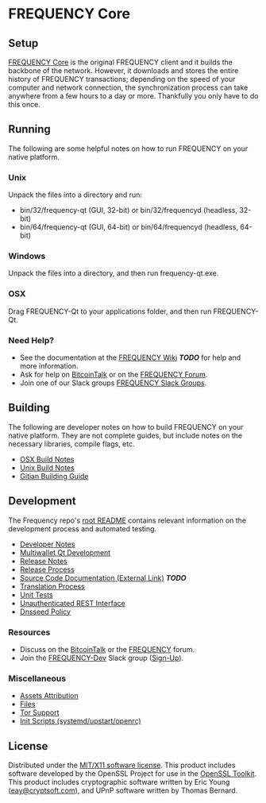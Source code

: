 FREQUENCY Core
=====================

Setup
---------------------
[FREQUENCY Core](http://frequency.org/wallet) is the original FREQUENCY client and it builds the backbone of the network. However, it downloads and stores the entire history of FREQUENCY transactions; depending on the speed of your computer and network connection, the synchronization process can take anywhere from a few hours to a day or more. Thankfully you only have to do this once.

Running
---------------------
The following are some helpful notes on how to run FREQUENCY on your native platform.

### Unix

Unpack the files into a directory and run:

- bin/32/frequency-qt (GUI, 32-bit) or bin/32/frequencyd (headless, 32-bit)
- bin/64/frequency-qt (GUI, 64-bit) or bin/64/frequencyd (headless, 64-bit)

### Windows

Unpack the files into a directory, and then run frequency-qt.exe.

### OSX

Drag FREQUENCY-Qt to your applications folder, and then run FREQUENCY-Qt.

### Need Help?

* See the documentation at the [FREQUENCY Wiki](https://en.bitcoin.it/wiki/Main_Page) ***TODO***
for help and more information.
* Ask for help on [BitcoinTalk](https://bitcointalk.org/index.php?topic=1262920.0) or on the [FREQUENCY Forum](http://forum.frequency.org/).
* Join one of our Slack groups [FREQUENCY Slack Groups](https://frequency.org/slack-logins/).

Building
---------------------
The following are developer notes on how to build FREQUENCY on your native platform. They are not complete guides, but include notes on the necessary libraries, compile flags, etc.

- [OSX Build Notes](build-osx.md)
- [Unix Build Notes](build-unix.md)
- [Gitian Building Guide](gitian-building.md)

Development
---------------------
The Frequency repo's [root README](https://github.com/FREQUENCY-Project/FREQUENCY/blob/master/README.md) contains relevant information on the development process and automated testing.

- [Developer Notes](developer-notes.md)
- [Multiwallet Qt Development](multiwallet-qt.md)
- [Release Notes](release-notes.md)
- [Release Process](release-process.md)
- [Source Code Documentation (External Link)](https://dev.visucore.com/bitcoin/doxygen/) ***TODO***
- [Translation Process](translation_process.md)
- [Unit Tests](unit-tests.md)
- [Unauthenticated REST Interface](REST-interface.md)
- [Dnsseed Policy](dnsseed-policy.md)

### Resources

* Discuss on the [BitcoinTalk](https://bitcointalk.org/index.php?topic=1262920.0) or the [FREQUENCY](http://forum.frequency.org/) forum.
* Join the [FREQUENCY-Dev](https://frequency-dev.slack.com/) Slack group ([Sign-Up](https://frequency-dev.herokuapp.com/)).

### Miscellaneous
- [Assets Attribution](assets-attribution.md)
- [Files](files.md)
- [Tor Support](tor.md)
- [Init Scripts (systemd/upstart/openrc)](init.md)

License
---------------------
Distributed under the [MIT/X11 software license](http://www.opensource.org/licenses/mit-license.php).
This product includes software developed by the OpenSSL Project for use in the [OpenSSL Toolkit](https://www.openssl.org/). This product includes
cryptographic software written by Eric Young ([eay@cryptsoft.com](mailto:eay@cryptsoft.com)), and UPnP software written by Thomas Bernard.
